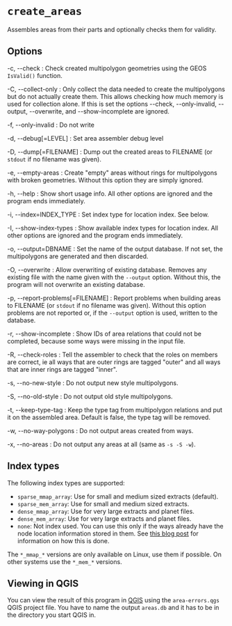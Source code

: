 
# `create_areas`

Assembles areas from their parts and optionally checks them for validity.

## Options

-c, --check
:   Check created multipolygon geometries using the GEOS `IsValid()` function.

-C, --collect-only
:   Only collect the data needed to create the multipolygons but do not
    actually create them. This allows checking how much memory is used for
    collection alone. If this is set the options --check, --only-invalid,
    --output, --overwrite, and --show-incomplete are ignored.

-f, --only-invalid
:   Do not write

-d, --debug[=LEVEL]
:   Set area assembler debug level

-D, --dump[=FILENAME]
:   Dump out the created areas to FILENAME (or `stdout` if no filename was
    given).

-e, --empty-areas
:   Create "empty" areas without rings for multipolygons with broken
    geometries. Without this option they are simply ignored.

-h, --help
:   Show short usage info. All other options are ignored and the program ends
    immediately.

-i, --index=INDEX_TYPE
:   Set index type for location index. See below.

-I, --show-index-types
:   Show available index types for location index. All other options are
    ignored and the program ends immediately.

-o, --output=DBNAME
:   Set the name of the output database. If not set, the multipolygons are
    generated and then discarded.

-O, --overwrite
:   Allow overwriting of existing database. Removes any existing file with
    the name given with the `--output` option. Without this, the program will
    not overwrite an existing database.

-p, --report-problems[=FILENAME]
:   Report problems when building areas to FILENAME (or `stdout` if no filename
    was given). Without this option problems are not reported or, if the
    `--output` option is used, written to the database.

-r, --show-incomplete
:   Show IDs of area relations that could not be completed, because some ways
    were missing in the input file.

-R, --check-roles
:   Tell the assembler to check that the roles on members are correct, ie
    all ways that are outer rings are tagged "outer" and all ways that are
    inner rings are tagged "inner".

-s, --no-new-style
:   Do not output new style multipolygons.

-S, --no-old-style
:   Do not output old style multipolygons.

-t, --keep-type-tag
:   Keep the type tag from multipolygon relations and put it on the assembled
    area. Default is false, the type tag will be removed.

-w, --no-way-polygons
:   Do not output areas created from ways.

-x, --no-areas
:   Do not output any areas at all (same as `-s -S -w`).


## Index types

The following index types are supported:

* `sparse_mmap_array`: Use for small and medium sized extracts (default).
* `sparse_mem_array`: Use for small and medium sized extracts.
* `dense_mmap_array`: Use for very large extracts and planet files.
* `dense_mem_array`: Use for very large extracts and planet files.
* `none`: Not index used. You can use this only if the ways already have the
  node location information stored in them. See [this blog
  post](https://blog.jochentopf.com/2016-04-20-node-locations-on-ways.html)
  for information on how this is done.

The `*_mmap_*` versions are only available on Linux, use them if possible. On
other systems use the `*_mem_*` versions.


## Viewing in QGIS

You can view the result of this program in [QGIS](https://www.qgis.org/) using
the `area-errors.qgs` QGIS project file. You have to name the output
`areas.db` and it has to be in the directory you start QGIS in.


